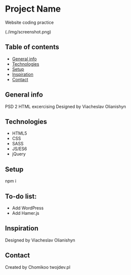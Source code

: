 # Project Name
Website coding practice

(./img/screenshot.png)

## Table of contents
* [General info](#general-info)
* [Technologies](#technologies)
* [Setup](#setup)
* [Inspiration](#inspiration)
* [Contact](#contact)

## General info
PSD 2 HTML excercising
Designed by Viacheslav Olianishyn


## Technologies
* HTML5
* CSS
* SASS
* JS/ES6
* jQuery

## Setup
npm i


## To-do list:
* Add WordPress 
* Add Hamer.js 

## Inspiration
Designed by Viacheslav Olianishyn


## Contact
Created by Chomikoo twojdev.pl